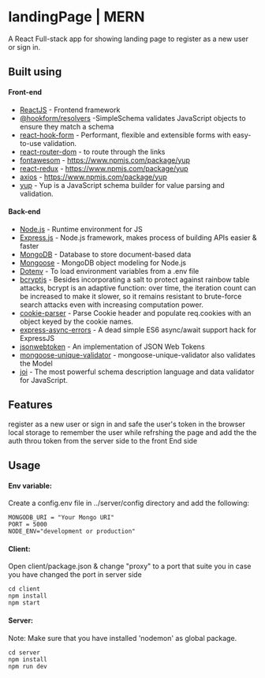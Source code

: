 # landingPage | MERN

A React  Full-stack app for showing landing page to register as a new user or sign in.

## Built using

#### Front-end

- [ReactJS](https://reactjs.org/) - Frontend framework
- [@hookform/resolvers](https://www.npmjs.com/package/@hookform/resolvers) -SimpleSchema validates JavaScript objects to ensure they match a schema
- [react-hook-form](https://react-hook-form.com/) - Performant, flexible and extensible forms with easy-to-use validation.
- [react-router-dom](https://v5.reactrouter.com/web/guides/quick-start) - to route through the links 
- [fontawesom](https://fontawesome.com) - https://www.npmjs.com/package/yup 
- [react-redux](https://www.npmjs.com/package/yup) - https://www.npmjs.com/package/yup 
- [axios](https://www.npmjs.com/package/yup) - https://www.npmjs.com/package/yup
- [yup](https://www.npmjs.com/package/yup) - Yup is a JavaScript schema builder for value parsing and validation.


#### Back-end

- [Node.js](https://nodejs.org/en/) - Runtime environment for JS
- [Express.js](https://expressjs.com/) - Node.js framework, makes process of building APIs easier & faster
- [MongoDB](https://www.mongodb.com/) - Database to store document-based data
- [Mongoose](https://mongoosejs.com/) - MongoDB object modeling for Node.js
- [Dotenv](https://www.npmjs.com/package/dotenv) - To load environment variables from a .env file
- [bcryptjs](https://www.npmjs.com/package/bcryptjs) - Besides incorporating a salt to protect against rainbow table attacks, bcrypt is an adaptive function: over time, the iteration count can be increased to make it slower, so it remains resistant to brute-force search attacks even with increasing computation power.
- [cookie-parser](https://www.npmjs.com/package/cookie-parser) - Parse Cookie header and populate req.cookies with an object keyed by the cookie names.
- [express-async-errors](https://www.npmjs.com/package/express-async-errors) - A dead simple ES6 async/await support hack for ExpressJS
- [jsonwebtoken](https://www.npmjs.com/package/jsonwebtoken) - An implementation of JSON Web Tokens
- [mongoose-unique-validator](https://www.npmjs.com/package/mongoose-unique-validator) - mongoose-unique-validator also validates the Model
- [joi](https://www.npmjs.com/package/joi) - The most powerful schema description language and data validator for JavaScript.


## Features
register as a new user or sign in and safe the user's token in the browser local storage to remember the user while refrshing the page and add the the auth throu token from the server side to the front End side 



## Usage


#### Env variable:

Create a config.env file in ../server/config directory and add the following:

```
MONGODB_URI = "Your Mongo URI"
PORT = 5000
NODE_ENV="development or production"

```


#### Client:


Open client/package.json & change "proxy" to a port that suite you in case you have changed the port in server side 

```
cd client
npm install
npm start
```
#### Server:

Note: Make sure that you have installed 'nodemon' as global package.

```
cd server
npm install
npm run dev
```
